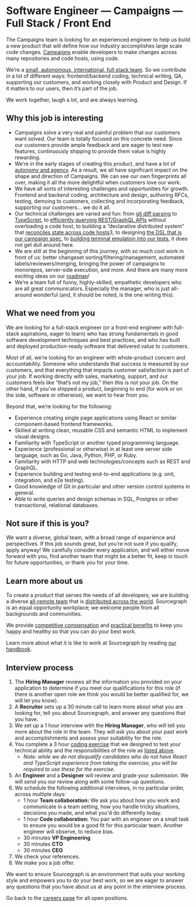 # Software Engineer — Campaigns — Full Stack / Front End

The Campaigns team is looking for an experienced engineer to help us build a new product that will define how our industry accomplishes large scale code changes. [Campaigns](https://docs.sourcegraph.com/campaigns) enable developers to make changes across many repositories and code hosts, using code.

We’re a [small, autonomous, international, full stack team](https://about.sourcegraph.com/handbook/engineering/campaigns). So we contribute in a lot of different ways: frontend/backend coding, technical writing, QA, supporting our customers, and working closely with Product and Design. If it matters to our users, then it’s part of the job.

We work together, laugh a lot, and are always learning.

## Why this job is interesting

- Campaigns solve a very real and painful problem that our customers want solved. Our team is totally focused on this concrete need. Since our customers provide ample feedback and are eager to test new features, continuously shipping to provide them value is highly rewarding.
- We’re in the early stages of creating this product, and have a lot of [autonomy and agency](https://about.sourcegraph.com/company/values#high-agency). As a result, we all have significant impact on the shape and direction of Campaigns. We can see our own fingerprints all over, making it all the more delightful when customers love our work.
- We have all sorts of interesting challenges and opportunities for growth. Frontend and backend coding, architecture and design, authoring RFCs, testing, demoing to customers, collecting and incorporating feedback, supporting our customers… we do it all.
- Our technical challenges are varied and fun: from [git diff parsing](https://github.com/sourcegraph/go-diff) to [TypeScript](https://sourcegraph.com/github.com/sourcegraph/sourcegraph/-/tree/client/web/src/enterprise/campaigns), to [efficiently querying REST/GraphQL APIs](https://sourcegraph.com/github.com/sourcegraph/sourcegraph/-/blob/enterprise/internal/campaigns/syncer.go) without overloading a code host, to building a “declarative distributed system” that [reconciles state across code hosts](https://sourcegraph.com/github.com/sourcegraph/sourcegraph@963d99f52a0c366e6481336f1b0314ed80e0663d/-/blob/enterprise/internal/campaigns/reconciler.go#L133-20)3, to designing [the DSL that is our campaign spec](https://docs.sourcegraph.com/campaigns/references/campaign_spec_yaml_reference), to [building terminal emulation into our tests](https://sourcegraph.com/github.com/sourcegraph/src-cli@a1721db3a205dad52b1bde7b9a2d21479c9ccba8/-/blob/cmd/src/campaign_progress_printer_test.go#L119-187), it does not get dull around here.
- We are still at the beginning of this journey, with so much cool work in front of us: better changeset sorting/filtering/management, automated labels/reviewers/merging, bringing the power of campaigns to monorepos, server-side execution, and more. And there are many more exciting ideas on our [roadmap](https://about.sourcegraph.com/handbook/engineering/campaigns/goals#roadmap)!
- We’re a team full of funny, highly-skilled, empathetic developers who are all great communicators. Especially the manager, who is just all-around wonderful (and, it should be noted, is the one writing this).

## What we need from you

We are looking for a full-stack engineer (or a front-end engineer with full-stack aspirations, eager to learn) who has strong fundamentals in good software development techniques and best practices, and who has built and deployed production-ready software that delivered value to customers.

Most of all, we’re looking for an engineer with whole-product concern and accountability. Someone who understands that success is measured by our customers, and that everything that impacts customer satisfaction is part of your job. If working directly with sales, marketing, support, and our customers feels like “that’s not my job,” then this is not your job. On the other hand, if you’ve shipped a product, beginning to end (for work or on the side, software or otherwise), we want to hear from you.

Beyond that, we’re looking for the following:

- Experience creating single page applications using React or similar component-based frontend frameworks.
- Skilled at writing clean, reusable CSS and semantic HTML to implement visual designs.
- Familiarity with TypeScript or another typed programming language.
- Experience (professional or otherwise) in at least one server side language, such as Go, Java, Python, PHP, or Ruby.
- Familiarity with HTTP and web technologies/concepts such as REST and GraphQL.
- Experience building and testing end-to-end applications (e.g. unit, integration, and e2e testing).
- Good knowledge of Git in particular and other version control systems in general.
- Able to write queries and design schemas in SQL, Postgres or other transactional, relational databases.

## Not sure if this is you?

We want a diverse, global team, with a broad range of experience and perspectives. If this job sounds great, but you’re not sure if you qualify, apply anyway! We carefully consider every application, and will either move forward with you, find another team that might be a better fit, keep in touch for future opportunities, or thank you for your time.

## Learn more about us

To create a product that serves the needs of all developers, we are building a diverse [all-remote team](https://about.sourcegraph.com/company/remote) that is [distributed across the world](https://about.sourcegraph.com/company/team). Sourcegraph is an equal opportunity workplace; we welcome people from all backgrounds and communities.

We provide [competitive compensation](https://about.sourcegraph.com/handbook/people-ops/compensation) and [practical benefits](https://about.sourcegraph.com/handbook/people-ops/benefits-and-perks) to keep you happy and healthy so that you can do your best work.

Learn more about what it is like to work at Sourcegraph by reading [our handbook](https://about.sourcegraph.com/handbook).

## Interview process

<!-- 1. You [apply here](#todo). --><!-- This is commented out because I will be sending some outbound messages before accepting applications. -->

1. The **Hiring Manager** reviews all the information you provided on your application to determine if you meet our qualifications for this role (if there is another open role we think you would be better qualified for, we will let you know).
1. A **Recruiter** sets up a 30 minute call to learn more about what you are looking for, tell you about Sourcegraph, and answer any questions that you have.
1. We set up a 1 hour interview with the **Hiring Manager**, who will tell you more about the role in the team. They will ask you about your past work and accomplishments and assess your suitability for the role.
1. You complete a 3 hour [coding exercise](software-engineer-coding-exercise.md#frontend-coding-exercise) that we designed to test your technical ability and the responsibilities of the role as [listed above](#your-responsibilities).
   - _Note: while we do not disqualify candidates who do not have React and TypeScript experience from taking the exercise, you will be required to use these for the exercise._
1. An **Engineer** and a **Designer** will review and grade your submission. We will send you our review along with some follow-up questions.
1. We schedule the following additional interviews, in no particular order, across multiple days:
   - 1 hour **Team collaboration:** We ask you about how you work and communicate in a team setting, how you handle tricky situations, decisions you made, and what you'd do differently today.
   - 1 hour **Code collaboration:** You pair with an engineer on a small task to ensure you would be a good fit for this particular team. Another engineer will observe, to reduce bias.
   - 30 minutes **VP Engineering**
   - 30 minutes **CTO**
   - 30 minutes **CEO**
1. We check your references.
1. We make you a job offer.

We want to ensure Sourcegraph is an environment that suits your working style and empowers you to do your best work, so we are eager to answer any questions that you have about us at any point in the interview process.

<!-- **[Click here to apply](#todo)** --><!-- This is commented out because I will be sending some outbound messages before accepting applications. -->

Go back to the [careers page](https://about.sourcegraph.com/company/careers) for all open positions.

